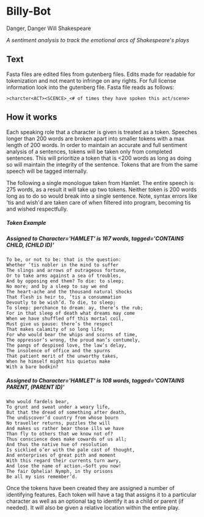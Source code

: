 # Billy-Bot
Danger, Danger Will Shakespeare

*A sentiment analysis to track the emotional arcs of Shakespeare's plays*

## Text
Fasta files are edited files from gutenberg files. Edits made for readable for tokenization and not meant to infringe on any rights. For full license information look into the gutenberg file. Fasta file reads as follows: 
```
>charcter<ACT><SCENCE>_<# of times they have spoken this act/scene>
```
## How it works
Each speaking role that a character is given is treated as a token. Speeches longer than
200 words are broken apart into smaller tokens with a max length of 200 words. In order to
maintain an accurate and full sentiment analysis of a sentences, tokens will be taken only
from completed sentences. This will prioritize a token that is <200 words as long as doing so will maintain the integrity of the sentence. Tokens that are from the same speech will be tagged internally.

The following a single monologue taken from Hamlet. The entire speech is 275 words, as a result it will take up two tokens. Neither token is 200 words long as to do so would break into a single sentence. Note, syntax errors like 'tis and wish'd are taken care of when filtered into program, becoming tis and wished respectfully.
##### *Token Example*
##### Assigned to Character='HAMLET' is 167 words, tagged='CONTAINS CHILD, (CHILD ID)'
    To be, or not to be: that is the question:
    Whether ’tis nobler in the mind to suffer
    The slings and arrows of outrageous fortune,
    Or to take arms against a sea of troubles,
    And by opposing end them? To die: to sleep;
    No more; and by a sleep to say we end
    The heart-ache and the thousand natural shocks
    That flesh is heir to, ’tis a consummation
    Devoutly to be wish’d. To die, to sleep;
    To sleep: perchance to dream: ay, there’s the rub;
    For in that sleep of death what dreams may come
    When we have shuffled off this mortal coil,
    Must give us pause: there’s the respect
    That makes calamity of so long life;
    For who would bear the whips and scorns of time,
    The oppressor’s wrong, the proud man’s contumely,
    The pangs of despised love, the law’s delay,
    The insolence of office and the spurns
    That patient merit of the unworthy takes,
    When he himself might his quietus make
    With a bare bodkin?
##### Assigned to Character='HAMLET' is 108 words, tagged='CONTAINS PARENT, (PARENT ID)'
    Who would fardels bear,
    To grunt and sweat under a weary life,
    But that the dread of something after death,
    The undiscover’d country from whose bourn
    No traveller returns, puzzles the will
    And makes us rather bear those ills we have
    Than fly to others that we know not of?
    Thus conscience does make cowards of us all;
    And thus the native hue of resolution
    Is sicklied o’er with the pale cast of thought,
    And enterprises of great pith and moment
    With this regard their currents turn awry,
    And lose the name of action.–Soft you now!
    The fair Ophelia! Nymph, in thy orisons
    Be all my sins remember’d.

Once the tokens have been created they are assigned a number of identifying features. Each token will have a tag that assigns it to a particular character as well as an optional tag to identify it as a child or parent (if needed). It will also be given a relative location within the entire play.
